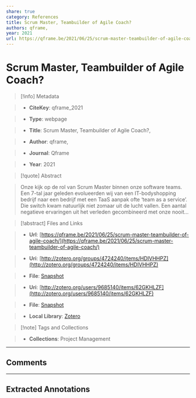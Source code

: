 ```yaml
---
share: true
category: References
title: Scrum Master, Teambuilder of Agile Coach?
authors: qframe,
year: 2021
url: https://qframe.be/2021/06/25/scrum-master-teambuilder-of-agile-coach/
---
```

  
# Scrum Master, Teambuilder of Agile Coach?  
  
> [!info] Metadata  
> - **CiteKey**: qframe_2021  
> - **Type**: webpage  
> - **Title**: Scrum Master, Teambuilder of Agile Coach?,   
> - **Author**: qframe,  
> - **Journal**: Qframe   
> - **Year**: 2021   
  
> [!quote] Abstract  
> Onze kijk op de rol van Scrum Master binnen onze software teams. Een 7-tal jaar geleden evolueerden wij van een IT-bodyshopping bedrijf naar een bedrijf met een TaaS aanpak ofte ‘team as a service’. Die switch kwam natuurlijk niet zomaar uit de lucht vallen. Een aantal negatieve ervaringen uit het verleden gecombineerd met onze nooit…  
  
> [!abstract] Files and Links  
> - **Url**: [https://qframe.be/2021/06/25/scrum-master-teambuilder-of-agile-coach/](https://qframe.be/2021/06/25/scrum-master-teambuilder-of-agile-coach/)  
> - **Uri**: [http://zotero.org/groups/4724240/items/HDIVHHPZ](http://zotero.org/groups/4724240/items/HDIVHHPZ)  
> - **File**: [Snapshot](file:///Users/jan/Zotero/storage/H6GDPNX2/scrum-master-teambuilder-of-agile-coach.html)  
> - **Uri**: [http://zotero.org/users/9685140/items/62GKHLZF](http://zotero.org/users/9685140/items/62GKHLZF)  
> - **File**: [Snapshot](file:///Users/jan/Zotero/storage/NQPJ85QZ/scrum-master-teambuilder-of-agile-coach.html)  
> - **Local Library**: [Zotero]((zotero://select/library/items/62GKHLZF))  
  
> [!note] Tags and Collections  
> - **Collections**: Project Management  
  
----  
  
## Comments  
  
  
  
----  
  
## Extracted Annotations  
  
